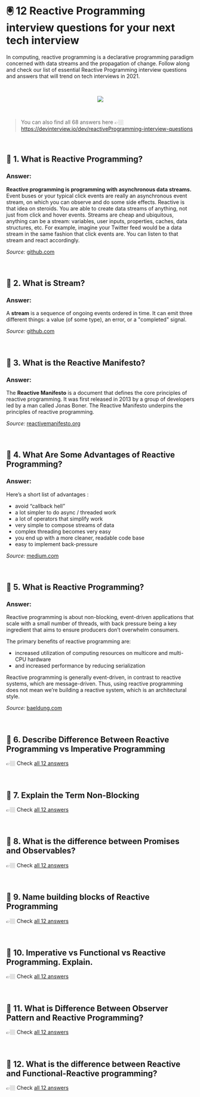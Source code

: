 # 🖲 12 Reactive Programming interview questions for your next tech interview

In computing, reactive programming is a declarative programming paradigm concerned with data streams and the propagation of change.  Follow along and check our list of essential Reactive Programming interview questions and answers that will trend on tech interviews in 2021.

</br>

<p align="center">
  <a href="https://devinterview.io/">
  <img src="https://source.unsplash.com/collection/52661698/600x300">
  </a>
</p>

</br>

> You can also find all 68 answers here 👉🏼 https://devinterview.io/dev/reactiveProgramming-interview-questions

</br>

<div data-v-4865b274="" data-v-43a77f0d=""><div data-v-4865b274=""><h2 data-v-4865b274="">🔹 1. What is Reactive Programming?</h2></div> <div data-v-4865b274=""><h3 data-v-4865b274="">Answer:</h3> <div data-v-4865b274=""><div><div><div class="AnswerBody"><p><strong>Reactive programming is programming with asynchronous data streams.</strong> Event buses or your typical click events are really an asynchronous event stream, on which you can observe and do some side effects. Reactive is that idea on steroids. You are able to create data streams of anything, not just from click and hover events. Streams are cheap and ubiquitous, anything can be a stream: variables, user inputs, properties, caches, data structures, etc. For example, imagine your Twitter feed would be a data stream in the same fashion that click events are. You can listen to that stream and react accordingly.</p></div></div><div class="row my-2"><div><span><i>Source:</i>&nbsp;<span><a href="https://gist.github.com/staltz/868e7e9bc2a7b8c1f754" rel="noreferrer" target="_blank" title="What is Reactive Programming? Interview Questions Source To Answer">github.com</a></span></span>&nbsp; &nbsp;</div></div></div></div></div> <br data-v-4865b274=""><br data-v-4865b274=""></div><div data-v-4865b274="" data-v-43a77f0d=""><div data-v-4865b274=""><h2 data-v-4865b274="">🔹 2. What is Stream?</h2></div> <div data-v-4865b274=""><h3 data-v-4865b274="">Answer:</h3> <div data-v-4865b274=""><div><div><div class="AnswerBody"><p>A <strong>stream</strong> is a sequence of ongoing events ordered in time. It can emit three different things: a value (of some type), an error, or a "completed" signal. </p><p></p><div><div><div><div></div></div></div></div><p></p></div></div><div class="row my-2"><div><span><i>Source:</i>&nbsp;<span><a href="https://gist.github.com/staltz/868e7e9bc2a7b8c1f754" rel="noreferrer" target="_blank" title="What is Stream? Interview Questions Source To Answer">github.com</a></span></span>&nbsp; &nbsp;</div></div></div></div></div> <br data-v-4865b274=""><br data-v-4865b274=""></div><div data-v-4865b274="" data-v-43a77f0d=""><div data-v-4865b274=""><h2 data-v-4865b274="">🔹 3. What is the Reactive Manifesto?</h2></div> <div data-v-4865b274=""><h3 data-v-4865b274="">Answer:</h3> <div data-v-4865b274=""><div><div><div class="AnswerBody"><p>The <strong>Reactive Manifesto</strong> is a document that defines the core principles of reactive programming. It was first released in 2013 by a group of developers led by a man called Jonas Boner. The Reactive Manifesto underpins the principles of reactive programming.</p></div></div><div class="row my-2"><div><span><i>Source:</i>&nbsp;<span><a href="https://www.reactivemanifesto.org/" rel="noreferrer" target="_blank" title="What is the Reactive Manifesto?  Interview Questions Source To Answer">reactivemanifesto.org</a></span></span>&nbsp; &nbsp;</div></div></div></div></div> <br data-v-4865b274=""><br data-v-4865b274=""></div><div data-v-4865b274="" data-v-43a77f0d=""><div data-v-4865b274=""><h2 data-v-4865b274="">🔹 4. What Are Some Advantages of Reactive Programming?</h2></div> <div data-v-4865b274=""><h3 data-v-4865b274="">Answer:</h3> <div data-v-4865b274=""><div><div><div class="AnswerBody"><p>Here’s a short list of advantages&nbsp;:</p><ul><li>avoid “callback hell”</li><li>a lot simpler to do async / threaded work</li><li>a lot of operators that simplify work</li><li>very simple to compose streams of data</li><li>complex threading becomes very easy</li><li>you end up with a more cleaner, readable code base</li><li>easy to implement back-pressure</li></ul></div></div><div class="row my-2"><div><span><i>Source:</i>&nbsp;<span><a href="https://medium.com/corebuild-software/why-you-should-learn-reactive-programming-51b6ffc31425" rel="noreferrer" target="_blank" title="What Are Some Advantages of Reactive Programming? Interview Questions Source To Answer">medium.com</a></span></span>&nbsp; &nbsp;</div></div></div></div></div> <br data-v-4865b274=""><br data-v-4865b274=""></div><div data-v-4865b274="" data-v-43a77f0d=""><div data-v-4865b274=""><h2 data-v-4865b274="">🔹 5. What is Reactive Programming?</h2></div> <div data-v-4865b274=""><h3 data-v-4865b274="">Answer:</h3> <div data-v-4865b274=""><div><div><div class="AnswerBody"><p>Reactive programming is about non-blocking, event-driven applications that scale with a small number of threads, with back pressure being a key ingredient that aims to ensure producers don’t overwhelm consumers.</p><p>The primary benefits of reactive programming are:</p><ul><li>increased utilization of computing resources on multicore and multi-CPU hardware</li><li>and increased performance by reducing serialization</li></ul><p>Reactive programming is generally event-driven, in contrast to reactive systems, which are&nbsp;message-driven. Thus, using reactive programming does not mean we’re building a reactive system, which is an architectural style.</p></div></div><div class="row my-2"><div><span><i>Source:</i>&nbsp;<span><a href="https://www.baeldung.com/spring-interview-questions" rel="noreferrer" target="_blank" title="What is Reactive Programming? Interview Questions Source To Answer">baeldung.com</a></span></span>&nbsp; &nbsp;</div></div></div></div></div> <br data-v-4865b274=""><br data-v-4865b274=""></div><div data-v-4865b274="" data-v-43a77f0d=""><div data-v-4865b274=""><h2 data-v-4865b274="">🔹 6. Describe Difference Between Reactive Programming vs Imperative Programming</h2></div> <div data-v-4865b274="">
    👉🏼 Check
    <a data-v-4865b274="" href="https://devinterview.io/dev/reactiveProgramming-interview-questions">all 12 answers</a></div> <br data-v-4865b274=""><br data-v-4865b274=""></div><div data-v-4865b274="" data-v-43a77f0d=""><div data-v-4865b274=""><h2 data-v-4865b274="">🔹 7. Explain the Term Non-Blocking</h2></div> <div data-v-4865b274="">
    👉🏼 Check
    <a data-v-4865b274="" href="https://devinterview.io/dev/reactiveProgramming-interview-questions">all 12 answers</a></div> <br data-v-4865b274=""><br data-v-4865b274=""></div><div data-v-4865b274="" data-v-43a77f0d=""><div data-v-4865b274=""><h2 data-v-4865b274="">🔹 8. What is the difference between Promises and Observables?</h2></div> <div data-v-4865b274="">
    👉🏼 Check
    <a data-v-4865b274="" href="https://devinterview.io/dev/reactiveProgramming-interview-questions">all 12 answers</a></div> <br data-v-4865b274=""><br data-v-4865b274=""></div><div data-v-4865b274="" data-v-43a77f0d=""><div data-v-4865b274=""><h2 data-v-4865b274="">🔹 9. Name building blocks of Reactive Programming</h2></div> <div data-v-4865b274="">
    👉🏼 Check
    <a data-v-4865b274="" href="https://devinterview.io/dev/reactiveProgramming-interview-questions">all 12 answers</a></div> <br data-v-4865b274=""><br data-v-4865b274=""></div><div data-v-4865b274="" data-v-43a77f0d=""><div data-v-4865b274=""><h2 data-v-4865b274="">🔹 10. Imperative vs Functional vs Reactive Programming. Explain.</h2></div> <div data-v-4865b274="">
    👉🏼 Check
    <a data-v-4865b274="" href="https://devinterview.io/dev/reactiveProgramming-interview-questions">all 12 answers</a></div> <br data-v-4865b274=""><br data-v-4865b274=""></div><div data-v-4865b274="" data-v-43a77f0d=""><div data-v-4865b274=""><h2 data-v-4865b274="">🔹 11. What is Difference Between Observer Pattern and Reactive Programming?</h2></div> <div data-v-4865b274="">
    👉🏼 Check
    <a data-v-4865b274="" href="https://devinterview.io/dev/reactiveProgramming-interview-questions">all 12 answers</a></div> <br data-v-4865b274=""><br data-v-4865b274=""></div><div data-v-4865b274="" data-v-43a77f0d=""><div data-v-4865b274=""><h2 data-v-4865b274="">🔹 12. What is the difference between Reactive and Functional-Reactive programming?</h2></div> <div data-v-4865b274="">
    👉🏼 Check
    <a data-v-4865b274="" href="https://devinterview.io/dev/reactiveProgramming-interview-questions">all 12 answers</a></div> <br data-v-4865b274=""><br data-v-4865b274=""></div></div>

